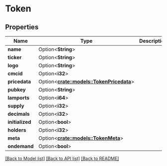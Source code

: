 # Token

## Properties

Name | Type | Description | Notes
------------ | ------------- | ------------- | -------------
**name** | Option<**String**> |  | [optional]
**ticker** | Option<**String**> |  | [optional]
**logo** | Option<**String**> |  | [optional]
**cmcid** | Option<**i32**> |  | [optional]
**pricedata** | Option<[**crate::models::TokenPricedata**](Token_pricedata.md)> |  | [optional]
**pubkey** | Option<**String**> |  | [optional]
**lamports** | Option<**i64**> |  | [optional]
**supply** | Option<**i32**> |  | [optional]
**decimals** | Option<**i32**> |  | [optional]
**initialized** | Option<**bool**> |  | [optional]
**holders** | Option<**i32**> |  | [optional]
**meta** | Option<[**crate::models::TokenMeta**](Token_meta.md)> |  | [optional]
**ondemand** | Option<**bool**> |  | [optional]

[[Back to Model list]](../solanabeach_api.wiki/Home.md#documentation-for-models) [[Back to API list]](../solanabeach_api.wiki/Home.md#documentation-for-api-endpoints) [[Back to README]](../solanabeach_api.wiki/Home.md)


